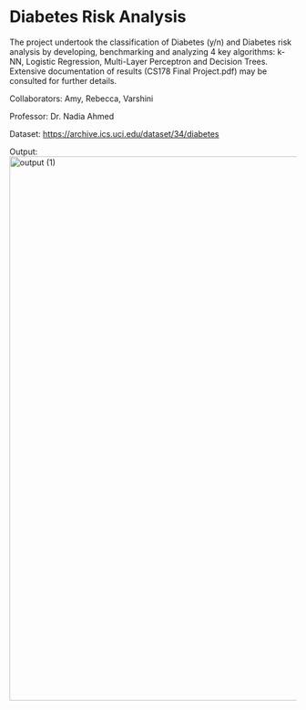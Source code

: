 # Diabetes Risk Analysis 
The project undertook the classification of Diabetes (y/n) and Diabetes risk analysis by developing, benchmarking and analyzing 4 key algorithms: k-NN, Logistic Regression, Multi-Layer Perceptron and Decision Trees. Extensive documentation of results (CS178 Final Project.pdf) may be consulted for further details. 

Collaborators: Amy, Rebecca, Varshini

Professor: Dr. Nadia Ahmed 

Dataset: https://archive.ics.uci.edu/dataset/34/diabetes

Output:
<img width="1489" height="954" alt="output (1)" src="https://github.com/user-attachments/assets/77de5fbc-eed7-4b0d-86a4-1875c13cc4ba" />
